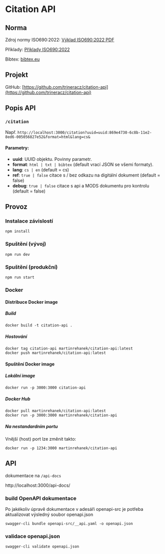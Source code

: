 # Citation API

## Norma

Zdroj normy ISO690:2022: [Výklad ISO690:2022 PDF](https://www.citace.com/Vyklad-CSN-ISO-690-2022.pdf)

Příklady: [Příklady ISO690:2022](https://citace.zcu.cz/home.html)

Bibtex: [bibtex.eu](https://bibtex.eu/)

## Projekt

GitHub: [https://github.com/trineracz/citation-api](https://github.com/trineracz/citation-api)

## Popis API

### `/citation`

Např. `http://localhost:3000/citation?uuid=uuid:869e4730-6c8b-11e2-8ed6-005056827e52&format=html&lang=cs&`

#### Parametry:

- **uuid**: UUID objektu. Povinny parametr.
- **format**: `html | txt | bibtex` (default vrací JSON se všemi formaty).
- **lang**: `cs | en` (default = cs)
- **ref**: `true | false` citace s / bez odkazu na digitální dokument (default = false)
- **debug**: `true | false` citace s api a MODS dokumentu pro kontrolu (default = false)


## Provoz

### Instalace závislostí
```
npm install
```

### Spuštění (vývoj)
```
npm run dev
```

### Spuštění (produkční)
```
npm run start
```

### Docker

#### Distribuce Docker image

##### Build
```
docker build -t citation-api .
```

##### Hostování 
```
docker tag citation-api martinrehanek/citation-api:latest
docker push martinrehanek/citation-api:latest
```

#### Spuštění Docker image

##### Lokální image
```
docker run -p 3000:3000 citation-api
```

##### Docker Hub
```
docker pull martinrehanek/citation-api:latest
docker run -p 3000:3000 martinrehanek/citation-api
```

##### Na nestandardním portu
Vnější (host) port lze změnit takto:
```
docker run -p 1234:3000 martinrehanek/citation-api
```

## API
dokumentace na `/api-docs`

http://localhost:3000/api-docs/

### build OpenAPI dokumentace
Po jakékoliv úpravě dokumentace v adesáři openapi-src je potřeba aktualizovat výsledný soubor openapi.json

`swagger-cli bundle openapi-src/__api.yaml -o openapi.json`

### validace openapi.json
`swagger-cli validate openapi.json`